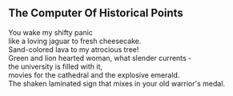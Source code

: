 The Computer Of Historical Points
---------------------------------
You wake my shifty panic  
like a loving jaguar to fresh cheesecake.  
Sand-colored lava to my atrocious tree!  
Green and lion hearted woman, what slender currents -  
the university is filled with it,  
movies for the cathedral and the explosive emerald.  
The shaken laminated sign that mixes in your old warrior's medal.  
